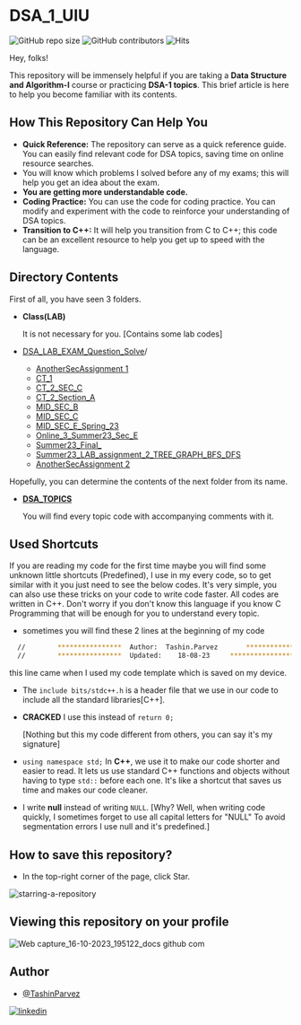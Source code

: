 # DSA_1_UIU

![GitHub repo size](https://img.shields.io/github/repo-size/TashinParvez/DSA_1_UIU)
![GitHub contributors](https://img.shields.io/github/contributors/TashinParvez/DSA_1_UIU)
![Hits](https://hits.seeyoufarm.com/api/count/incr/badge.svg?url=https://github.com/TashinParvez/DSA_1_UIU)

Hey, folks! 

This repository will be immensely helpful if you are taking a **Data Structure and Algorithm-I** course or practicing **DSA-1 topics**. This brief article is here to help you become familiar with its contents.


## How This Repository Can Help You

- **Quick Reference:** The repository can serve as a quick reference guide. You can easily find relevant code for DSA topics, saving time on online resource searches.
- You will know which problems I solved before any of my exams; this will help you get an idea about the exam.
- **You are getting more understandable code.**
- **Coding Practice:** You can use the code for coding practice. You can modify and experiment with the code to reinforce your understanding of DSA topics.
- **Transition to C++:** It will help you transition from C to C++; this code can be an excellent resource to help you get up to speed with the language.


## Directory Contents
First of all, you have seen 3 folders.
 - **Class(LAB)**
   
    It is not necessary for you. [Contains some lab codes]
   
  - [DSA_LAB_EXAM_Question_Solve](https://github.com/TashinParvez/DSA_1_UIU/DSA_LAB_EXAM_Question_Solve)/
    - [AnotherSecAssignment 1](https://github.com/TashinParvez/DSA_1_UIU/DSA_LAB_EXAM_Question_Solve/Akash_assignment)
    - [CT_1](https://github.com/TashinParvez/DSA_1_UIU/DSA_LAB_EXAM_Question_Solve/CT_1)
    - [CT_2_SEC_C](https://github.com/TashinParvez/DSA_1_UIU/DSA_LAB_EXAM_Question_Solve/CT_2_SEC_C)
    - [CT_2_Section_A](https://github.com/TashinParvez/DSA_1_UIU/DSA_LAB_EXAM_Question_Solve/CT_2_Section_A)
    - [MID_SEC_B](https://github.com/TashinParvez/DSA_1_UIU/DSA_LAB_EXAM_Question_Solve/MID_SEC_B)
    - [MID_SEC_C](https://github.com/TashinParvez/DSA_1_UIU/DSA_LAB_EXAM_Question_Solve/MID_SEC_C)
    - [MID_SEC_E_Spring_23](https://github.com/TashinParvez/DSA_1_UIU/tree/main/DSA_LAB_EXAM_Question_Solve/MID_SEC_E_Spring_23)
    - [Online_3_Summer23_Sec_E](https://github.com/TashinParvez/DSA_1_UIU/DSA_LAB_EXAM_Question_Solve/Online_3_Summer23_Sec_E)
    - [Summer23_Final_](https://github.com/TashinParvez/DSA_1_UIU/DSA_LAB_EXAM_Question_Solve/Summer23_Final_)
    - [Summer23_LAB_assignment_2_TREE_GRAPH_BFS_DFS](https://github.com/TashinParvez/DSA_1_UIU/DSA_LAB_EXAM_Question_Solve/Summer23_LAB_assignment_2_TREE_GRAPH_BFS_DFS)
    - [AnotherSecAssignment 2](https://github.com/TashinParvez/DSA_1_UIU/DSA_LAB_EXAM_Question_Solve/joyasree_assignment)

   Hopefully, you can determine the contents of the next folder from its name.
 - **[DSA_TOPICS](https://github.com/TashinParvez/DSA_1_UIU/tree/main/DSA_TOPICS)**

    You will find every topic code with accompanying comments with it.

## Used Shortcuts
If you are reading my code for the first time maybe you will find some unknown little shortcuts (Predefined), I use in my every code, so to get similar with it you just need to see the below codes. It's very simple, you can also use these tricks on your code to write code faster. All codes are written in C++. Don't worry if you don't know this language if you know C Programming that will be enough for you to understand every topic. 

- sometimes you will find these 2 lines at the beginning of my code
```bash
  //        ****************  Author:  Tashin.Parvez       *************************\
  //        ****************  Updated:    18-08-23     *************************\
```
   this line came when I used my code template which is saved on my device.
- The `include bits/stdc++.h` is a header file that we use in our code to include all the standard libraries[C++].
- **CRACKED** I use this instead of `return 0;`
   
   [Nothing but this my code different from others, you can say it's my signature]
- `using namespace std;`
In **C++**, we use it to make our code shorter and easier to read. It lets us use standard C++ functions and objects without having to type `std::` before each one. It's like a shortcut that saves us time and makes our code cleaner.

- I write **null** instead of writing `NULL`. [Why? Well, when writing code quickly, I sometimes forget to use all capital letters for "NULL" To avoid segmentation errors I use null and it's predefined.]

 
## How to save this repository?

- In the top-right corner of the page, click Star.
  
![starring-a-repository](https://github.com/TashinParvez/DSA_1_UIU/assets/84122972/f0e53cf8-185c-48dd-9905-348f80452463)

## Viewing this repository on your profile
![Web capture_16-10-2023_195122_docs github com](https://github.com/TashinParvez/DSA_1_UIU/assets/84122972/5b05be9f-feb5-4c1b-88d6-e37c0a395e27)




## Author
- [@TashinParvez](https://github.com/TashinParvez)

[![linkedin](https://img.shields.io/badge/linkedin-0A66C2?style=for-the-badge&logo=linkedin&logoColor=white)](https://www.linkedin.com/in/tashinparvez/)
